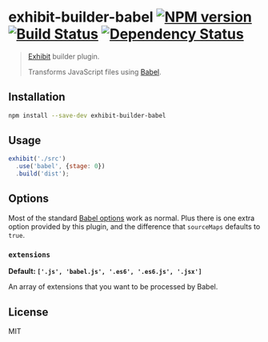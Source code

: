 # exhibit-builder-babel [![NPM version][npm-image]][npm-url] [![Build Status][travis-image]][travis-url] [![Dependency Status][depstat-image]][depstat-url]

> [Exhibit](https://github.com/exhibitjs/exhibit) builder plugin.
>
> Transforms JavaScript files using [Babel](https://babeljs.io/).


## Installation

```sh
npm install --save-dev exhibit-builder-babel
```


## Usage

```js
exhibit('./src')
  .use('babel', {stage: 0})
  .build('dist');
```

## Options

Most of the standard [Babel options](https://babeljs.io/docs/usage/options/) work as normal.  Plus there is one extra option provided by this plugin, and the difference that `sourceMaps` defaults to `true`.

### `extensions`

**Default: `['.js', 'babel.js', '.es6', '.es6.js', '.jsx']`**

An array of extensions that you want to be processed by Babel.


## License

MIT


<!-- badge URLs -->
[npm-url]: https://npmjs.org/package/exhibit-builder-babel
[npm-image]: https://img.shields.io/npm/v/exhibit-builder-babel.svg?style=flat-square

[travis-url]: http://travis-ci.org/exhibitjs/exhibit-builder-babel
[travis-image]: https://img.shields.io/travis/exhibitjs/exhibit-builder-babel.svg?style=flat-square

[depstat-url]: https://david-dm.org/exhibitjs/exhibit-builder-babel
[depstat-image]: https://img.shields.io/david/exhibitjs/exhibit-builder-babel.svg?style=flat-square
